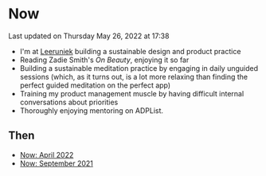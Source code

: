 # Now
<time>Last updated on Thursday May 26, 2022 at 17:38</time>

- I'm at [Leeruniek](/leeruniek) building a sustainable design and product practice
- Reading Zadie Smith's _On Beauty_, enjoying it so far
- Building a sustainable meditation practice by engaging in daily unguided sessions (which, as it turns out, is a lot more relaxing than finding the perfect guided meditation on the perfect app)
- Training my product management muscle by having difficult internal conversations about priorities
- Thoroughly enjoying mentoring on ADPList.

## Then
- [Now: April 2022](now-2022-04)
- [Now: September 2021](now-2021-09) 